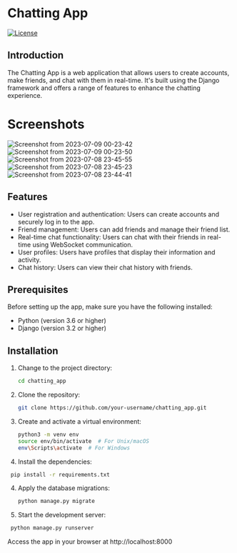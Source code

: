# Chatting App

[![License](https://img.shields.io/badge/license-MIT-blue.svg)](LICENSE)

## Introduction

The Chatting App is a web application that allows users to create accounts, make friends, and chat with them in real-time. It's built using the Django framework and offers a range of features to enhance the chatting experience.

# Screenshots
![Screenshot from 2023-07-09 00-23-42](https://github.com/VinayPundhir/chatting_app/assets/51248042/53eb6d03-07b8-4893-a1c6-2d16250c24fa)
![Screenshot from 2023-07-09 00-23-50](https://github.com/VinayPundhir/chatting_app/assets/51248042/efe7f26c-c654-43f1-bc10-8c34f1d750ab)
![Screenshot from 2023-07-08 23-45-55](https://github.com/VinayPundhir/chatting_app/assets/51248042/631ee65e-e5db-44fd-8ab9-f48de4c66fed)
![Screenshot from 2023-07-08 23-45-23](https://github.com/VinayPundhir/chatting_app/assets/51248042/8532802f-c981-4ae9-9d6e-04be3e38e239)
![Screenshot from 2023-07-08 23-44-41](https://github.com/VinayPundhir/chatting_app/assets/51248042/08276efd-3c6f-4327-83c2-f7e193479073)



## Features

- User registration and authentication: Users can create accounts and securely log in to the app.
- Friend management: Users can add friends and manage their friend list.
- Real-time chat functionality: Users can chat with their friends in real-time using WebSocket communication.
- User profiles: Users have profiles that display their information and activity.
- Chat history: Users can view their chat history with friends.

## Prerequisites

Before setting up the app, make sure you have the following installed:

- Python (version 3.6 or higher)
- Django (version 3.2 or higher)

## Installation

1. Change to the project directory:
   ```bash
   cd chatting_app

1. Clone the repository:

   ```bash
   git clone https://github.com/your-username/chatting_app.git
   ```

2. Create and activate a virtual environment:
   ```bash
   python3 -m venv env
   source env/bin/activate  # For Unix/macOS
   env\Scripts\activate  # For Windows
      ```

3. Install the dependencies:
  ```bash
   pip install -r requirements.txt
   ```


4. Apply the database migrations:
   ```bash
   python manage.py migrate
   ```

5. Start the development server:
  ```bash
   python manage.py runserver
   ```

Access the app in your browser at http://localhost:8000


   
